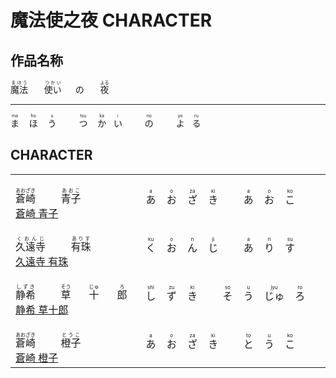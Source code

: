 # 魔法使之夜 CHARACTER

## 作品名称

<p>
    <ruby class="ruby">
        <span>魔法</span>
        <rp>(</rp>
        <rt>まほう</rt>
        <rp>)</rp>
    </ruby>
    <span>&emsp;&nbsp;</span>
    <ruby class="ruby">
        <span>使い</span>
        <rp>(</rp>
        <rt>つかい</rt>
        <rp>)</rp>
    </ruby>
    <span>&emsp;</span>
    <ruby class="ruby">
        の
    </ruby>
    <span>&emsp;&nbsp;</span>
    <ruby class="ruby">
        <span>夜</span>
        <rp>(</rp>
        <rt>よる</rt>
        <rp>)</rp>
    </ruby>
</p>

---

<p>
    <ruby class="ruby">
        <span>ま</span>
        <rp>(</rp>
        <rt>ma</rt>
        <rp>)</rp>
    </ruby>
    <span>&nbsp;&nbsp;</span>
    <ruby class="ruby">
        <span>ほ</span>
        <rp>(</rp>
        <rt>ho</rt>
        <rp>)</rp>
    </ruby>
    <span>&nbsp;&nbsp;</span>
    <ruby class="ruby">
        <span>う</span>
        <rp>(</rp>
        <rt>u</rt>
        <rp>)</rp>
    </ruby>
    <span>&emsp;&emsp;</span>
    <ruby class="ruby">
        <span>つ</span>
        <rp>(</rp>
        <rt>tsu</rt>
        <rp>)</rp>
    </ruby>
    <span>&nbsp;&nbsp;</span>
    <ruby class="ruby">
        <span>か</span>
        <rp>(</rp>
        <rt>ka</rt>
        <rp>)</rp>
    </ruby>
    <span>&nbsp;</span>
    <ruby class="ruby">
        <span>い</span>
        <rp>(</rp>
        <rt>i</rt>
        <rp>)</rp>
    </ruby>
    <span>&emsp;&emsp;</span>
    <ruby class="ruby">
        <span>の</span>
        <rp>(</rp>
        <rt>no</rt>
        <rp>)</rp>
    </ruby>
    <span>&emsp;&emsp;</span>
    <ruby class="ruby">
        <span>よ</span>
        <rp>(</rp>
        <rt>yo</rt>
        <rp>)</rp>
    </ruby>
    <span>&nbsp;</span>
    <ruby class="ruby">
        <span>る</span>
        <rp>(</rp>
        <rt>ru</rt>
        <rp>)</rp>
    </ruby>
</p>

## CHARACTER

<table>
    <tbody>
        <tr class="tr">
            <td>
                <br>
                <ruby class="ruby">
                    <span>蒼崎</span>
                    <rp>(</rp>
                    <rt>あおざき</rt>
                    <rp>)</rp>
                </ruby>
                <span>&emsp;&emsp;</span>
                <ruby class="ruby">
                    <span>青子</span>
                    <rp>(</rp>
                    <rt>あおこ</rt>
                    <rp>)</rp>
                </ruby>
                <br>
                <a href="https://www.typemoon.com/products/mahoyo/character.html#character01" target="_blank">蒼崎 青子</a>
                <br>
            </td>
            <td>
                <ruby class="ruby">
                    あ
                    <rp>(</rp>
                    <rt>a</rt>
                    <rp>)</rp>
                </ruby>
                <span>&nbsp;&nbsp;</span>
                <ruby class="ruby">
                    お
                    <rp>(</rp>
                    <rt>o</rt>
                    <rp>)</rp>
                </ruby>
                <span>&nbsp;&nbsp;</span>
                <ruby class="ruby">
                    ざ
                    <rp>(</rp>
                    <rt>za</rt>
                    <rp>)</rp>
                </ruby>
                <span>&nbsp;&nbsp;</span>
                <ruby class="ruby">
                    き
                    <rp>(</rp>
                    <rt>ki</rt>
                    <rp>)</rp>
                </ruby>
                <span>&emsp;&emsp;</span>
                <ruby class="ruby">
                    あ
                    <rp>(</rp>
                    <rt>a</rt>
                    <rp>)</rp>
                </ruby>
                <span>&nbsp;&nbsp;</span>
                <ruby class="ruby">
                    お
                    <rp>(</rp>
                    <rt>o</rt>
                    <rp>)</rp>
                </ruby>
                <span>&nbsp;&nbsp;</span>
                <ruby class="ruby">
                    こ
                    <rp>(</rp>
                    <rt>ko</rt>
                    <rp>)</rp>
                </ruby>
            </td>
        </tr>
        <tr class="tr">
            <td>
                <br>
                <ruby class="ruby">
                    <span>久遠寺</span>
                    <rp>(</rp>
                    <rt>くおんじ</rt>
                    <rp>)</rp>
                </ruby>
                <span>&emsp;&emsp;</span>
                <ruby class="ruby">
                    <span>有珠</span>
                    <rp>(</rp>
                    <rt>ありす</rt>
                    <rp>)</rp>
                </ruby>
                <br>
                <a href="https://www.typemoon.com/products/mahoyo/character.html#character02" target="_blank">久遠寺 有珠</a>
                <br>
            </td>
            <td>
                <ruby class="ruby">
                    く
                    <rp>(</rp>
                    <rt>ku</rt>
                    <rp>)</rp>
                </ruby>
                <span>&nbsp;&nbsp;</span>
                <ruby class="ruby">
                    お
                    <rp>(</rp>
                    <rt>o</rt>
                    <rp>)</rp>
                </ruby>
                <span>&nbsp;&nbsp;</span>
                <ruby class="ruby">
                    ん
                    <rp>(</rp>
                    <rt>n</rt>
                    <rp>)</rp>
                </ruby>
                <span>&nbsp;&nbsp;</span>
                <ruby class="ruby">
                    じ
                    <rp>(</rp>
                    <rt>ji</rt>
                    <rp>)</rp>
                </ruby>
                <span>&emsp;&emsp;</span>
                <ruby class="ruby">
                    あ
                    <rp>(</rp>
                    <rt>a</rt>
                    <rp>)</rp>
                </ruby>
                <span>&nbsp;&nbsp;</span>
                <ruby class="ruby">
                    り
                    <rp>(</rp>
                    <rt>ri</rt>
                    <rp>)</rp>
                </ruby>
                <span>&nbsp;&nbsp;</span>
                <ruby class="ruby">
                    す
                    <rp>(</rp>
                    <rt>su</rt>
                    <rp>)</rp>
                </ruby>
            </td>
        </tr>
        <tr class="tr">
            <td>
                <br>
                <ruby class="ruby">
                    <span>静希</span>
                    <rp>(</rp>
                    <rt>しずき</rt>
                    <rp>)</rp>
                </ruby>
                <span>&emsp;&emsp;</span>
                <ruby class="ruby">
                    <span>草</span>
                    <rp>(</rp>
                    <rt>そう</rt>
                    <rp>)</rp>
                </ruby>
                <span>&emsp;&nbsp;</span>
                <ruby class="ruby">
                    <span>十</span>
                    <rp>(</rp>
                    <rt>じゅ</rt>
                    <rp>)</rp>
                </ruby>
                <span>&emsp;&nbsp;</span>
                <ruby class="ruby">
                    <span>郎</span>
                    <rp>(</rp>
                    <rt>ろ</rt>
                    <rp>)</rp>
                </ruby>
                <br>
                <a href="https://www.typemoon.com/products/mahoyo/character.html#character03" target="_blank">静希 草十郎</a>
                <br>
            </td>
            <td>
                <ruby class="ruby">
                    し
                    <rp>(</rp>
                    <rt>shi</rt>
                    <rp>)</rp>
                </ruby>
                <span>&nbsp;&nbsp;</span>
                <ruby class="ruby">
                    ず
                    <rp>(</rp>
                    <rt>zu</rt>
                    <rp>)</rp>
                </ruby>
                <span>&nbsp;&nbsp;</span>
                <ruby class="ruby">
                    き
                    <rp>(</rp>
                    <rt>ki</rt>
                    <rp>)</rp>
                </ruby>
                <span>&emsp;&emsp;</span>
                <ruby class="ruby">
                    そ
                    <rp>(</rp>
                    <rt>so</rt>
                    <rp>)</rp>
                </ruby>
                <span>&nbsp;&nbsp;</span>
                <ruby class="ruby">
                    う
                    <rp>(</rp>
                    <rt>u</rt>
                    <rp>)</rp>
                </ruby>
                <span>&nbsp;&nbsp;</span>
                <ruby class="ruby">
                    じゅ
                    <rp>(</rp>
                    <rt>jyu</rt>
                    <rp>)</rp>
                </ruby>
                <span>&nbsp;&nbsp;</span>
                <ruby class="ruby">
                    ろ
                    <rp>(</rp>
                    <rt>ro</rt>
                    <rp>)</rp>
                </ruby>
            </td>
        </tr>
        <tr class="tr">
            <td>
                <br>
                <ruby class="ruby">
                    <span>蒼崎</span>
                    <rp>(</rp>
                    <rt>あおざき</rt>
                    <rp>)</rp>
                </ruby>
                <span>&emsp;&emsp;</span>
                <ruby class="ruby">
                    <span>橙子</span>
                    <rp>(</rp>
                    <rt>とうこ</rt>
                    <rp>)</rp>
                </ruby>
                <br>
                <a href="https://zh.moegirl.org.cn/zh/%E8%8B%8D%E5%B4%8E%E6%A9%99%E5%AD%90" target="_blank">蒼崎 橙子</a>
                <br>
            </td>
            <td>
                <ruby class="ruby">
                    あ
                    <rp>(</rp>
                    <rt>a</rt>
                    <rp>)</rp>
                </ruby>
                <span>&nbsp;&nbsp;</span>
                <ruby class="ruby">
                    お
                    <rp>(</rp>
                    <rt>o</rt>
                    <rp>)</rp>
                </ruby>
                <span>&nbsp;&nbsp;</span>
                <ruby class="ruby">
                    ざ
                    <rp>(</rp>
                    <rt>za</rt>
                    <rp>)</rp>
                </ruby>
                <span>&nbsp;&nbsp;</span>
                <ruby class="ruby">
                    き
                    <rp>(</rp>
                    <rt>ki</rt>
                    <rp>)</rp>
                </ruby>
                <span>&emsp;&emsp;</span>
                <ruby class="ruby">
                    と
                    <rp>(</rp>
                    <rt>to</rt>
                    <rp>)</rp>
                </ruby>
                <span>&nbsp;&nbsp;</span>
                <ruby class="ruby">
                    う
                    <rp>(</rp>
                    <rt>u</rt>
                    <rp>)</rp>
                </ruby>
                <span>&nbsp;&nbsp;</span>
                <ruby class="ruby">
                    こ
                    <rp>(</rp>
                    <rt>ko</rt>
                    <rp>)</rp>
                </ruby>
            </td>
        </tr>
    </tbody>
</table>
